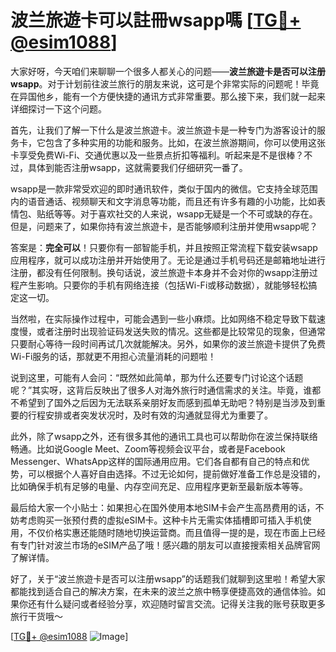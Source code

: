 # 波兰旅遊卡可以註冊wsapp嗎 [[TG💪+ @esim1088](https://t.me/s/esim1088)]

大家好呀，今天咱们来聊聊一个很多人都关心的问题——**波兰旅遊卡是否可以注册wsapp**。对于计划前往波兰旅行的朋友来说，这可是个非常实际的问题呢！毕竟在异国他乡，能有一个方便快捷的通讯方式非常重要。那么接下来，我们就一起来详细探讨一下这个问题。

首先，让我们了解一下什么是波兰旅遊卡。波兰旅遊卡是一种专门为游客设计的服务卡，它包含了多种实用的功能和服务。比如，在波兰旅游期间，你可以使用这张卡享受免费Wi-Fi、交通优惠以及一些景点折扣等福利。听起来是不是很棒？不过，具体到能否注册wsapp，这就需要我们仔细研究一番了。

wsapp是一款非常受欢迎的即时通讯软件，类似于国内的微信。它支持全球范围内的语音通话、视频聊天和文字消息等功能，而且还有许多有趣的小功能，比如表情包、贴纸等等。对于喜欢社交的人来说，wsapp无疑是一个不可或缺的存在。但是，问题来了，如果你持有波兰旅遊卡，是否能够顺利注册并使用wsapp呢？

答案是：**完全可以**！只要你有一部智能手机，并且按照正常流程下载安装wsapp应用程序，就可以成功注册并开始使用了。无论是通过手机号码还是邮箱地址进行注册，都没有任何限制。换句话说，波兰旅遊卡本身并不会对你的wsapp注册过程产生影响。只要你的手机有网络连接（包括Wi-Fi或移动数据），就能够轻松搞定这一切。

当然啦，在实际操作过程中，可能会遇到一些小麻烦。比如网络不稳定导致下载速度慢，或者注册时出现验证码发送失败的情况。这些都是比较常见的现象，但通常只要耐心等待一段时间再试几次就能解决。另外，如果你的波兰旅遊卡提供了免费Wi-Fi服务的话，那就更不用担心流量消耗的问题啦！

说到这里，可能有人会问：“既然如此简单，那为什么还要专门讨论这个话题呢？”其实呀，这背后反映出了很多人对海外旅行时通信需求的关注。毕竟，谁都不希望到了国外之后因为无法联系亲朋好友而感到孤单无助吧？特别是当涉及到重要的行程安排或者突发状况时，及时有效的沟通就显得尤为重要了。

此外，除了wsapp之外，还有很多其他的通讯工具也可以帮助你在波兰保持联络畅通。比如说Google Meet、Zoom等视频会议平台，或者是Facebook Messenger、WhatsApp这样的国际通用应用。它们各自都有自己的特点和优势，可以根据个人喜好自由选择。不过无论如何，提前做好准备工作总是没错的，比如确保手机有足够的电量、内存空间充足、应用程序更新至最新版本等等。

最后给大家一个小贴士：如果担心在国外使用本地SIM卡会产生高昂费用的话，不妨考虑购买一张预付费的虚拟eSIM卡。这种卡片无需实体插槽即可插入手机使用，不仅价格实惠还能随时随地切换运营商。而且值得一提的是，现在市面上已经有专门针对波兰市场的eSIM产品了哦！感兴趣的朋友可以直接搜索相关品牌官网了解详情。

好了，关于“波兰旅遊卡是否可以注册wsapp”的话题我们就聊到这里啦！希望大家都能找到适合自己的解决方案，在未来的波兰之旅中畅享便捷高效的通信体验。如果你还有什么疑问或者经验分享，欢迎随时留言交流。记得关注我的账号获取更多旅行干货哦～

[[TG💪+ @esim1088](https://t.me/s/esim1088) ![Image](https://i.postimg.cc/4NQfJmqS/Snipaste-2025-05-13-00-14-12.png)]